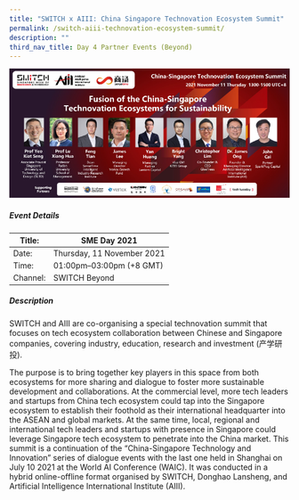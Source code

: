 ```yaml
---
title: "SWITCH x AIII: China Singapore Technovation Ecosystem Summit"
permalink: /switch-aiii-technovation-ecosystem-summit/
description: ""
third_nav_title: Day 4 Partner Events (Beyond)
---
```


![Alt text for image on Isomer site](/images/SWITCH_AIII_Technovation_Forum.png)

##### Event Details

| Title: | SME Day 2021 |
| -------- | -------- |
| Date: | Thursday, 11 November 2021    |
| Time: | 01:00pm–03:00pm (+8 GMT)    |
| Channel: | SWITCH Beyond     |

##### Description

SWITCH and AIII are co-organising a special technovation summit that focuses on tech ecosystem collaboration between Chinese and Singapore companies, covering industry, education, research and investment (产学研投).

The purpose is to bring together key players in this space from both ecosystems for more sharing and dialogue to foster more sustainable development and collaborations. At the commercial level, more tech leaders and startups from China tech ecosystem could tap into the Singapore ecosystem to establish their foothold as their international headquarter into the ASEAN and global markets. At the same time, local, regional and international tech leaders and startups with presence in Singapore could leverage Singapore tech ecosystem to penetrate into the China market. This summit is a continuation of the “China-Singapore Technology and Innovation” series of dialogue events with the last one held in Shanghai on July 10 2021 at the World AI Conference (WAIC). It was conducted in a hybrid online-offline format organised by SWITCH, Donghao Lansheng, and Artificial Intelligence International Institute (AIII).